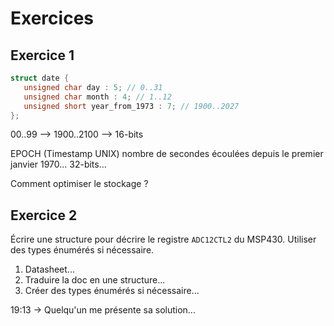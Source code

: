 # Exercices

## Exercice 1

```c
struct date {
   unsigned char day : 5; // 0..31
   unsigned char month : 4; // 1..12
   unsigned short year_from_1973 : 7; // 1900..2027
};
```

00..99 --> 1900..2100 --> 16-bits

EPOCH (Timestamp UNIX) nombre de secondes écoulées depuis le
premier janvier 1970... 32-bits...

Comment optimiser le stockage ?

## Exercice 2

Écrire une structure pour décrire le registre `ADC12CTL2` du MSP430. Utiliser des types énumérés si nécessaire.

1. Datasheet...
2. Traduire la doc en une structure...
3. Créer des types énumérés si nécessaire...

19:13 -> Quelqu'un me présente sa solution...
